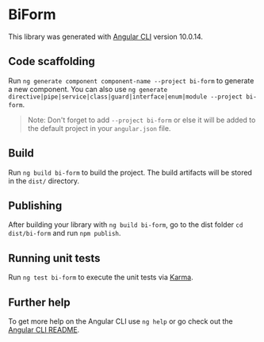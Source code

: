 # BiForm

This library was generated with [Angular CLI](https://github.com/angular/angular-cli) version 10.0.14.

## Code scaffolding

Run `ng generate component component-name --project bi-form` to generate a new component. You can also use `ng generate directive|pipe|service|class|guard|interface|enum|module --project bi-form`.
> Note: Don't forget to add `--project bi-form` or else it will be added to the default project in your `angular.json` file. 

## Build

Run `ng build bi-form` to build the project. The build artifacts will be stored in the `dist/` directory.

## Publishing

After building your library with `ng build bi-form`, go to the dist folder `cd dist/bi-form` and run `npm publish`.

## Running unit tests

Run `ng test bi-form` to execute the unit tests via [Karma](https://karma-runner.github.io).

## Further help

To get more help on the Angular CLI use `ng help` or go check out the [Angular CLI README](https://github.com/angular/angular-cli/blob/master/README.md).
